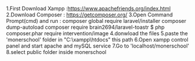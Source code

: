 1.First Download Xampp :https://www.apachefriends.org/index.html
<br>
2.Download Composer : https://getcomposer.org/
3.Open Command Prompt(cmd)
and run : composer global require laravel/installer
composer dump-autoload
composer require brain2694/laravel-toastr
$ php composer.phar require intervention/image
4.donwload the files
5.paste the 'monerschool' folder in "C:\xampp\htdocs" this path
6.Open xampp control panel and start apache and mySQL service
7.Go to 'localhost/monerschool'
8.select public folder inside monerschool
